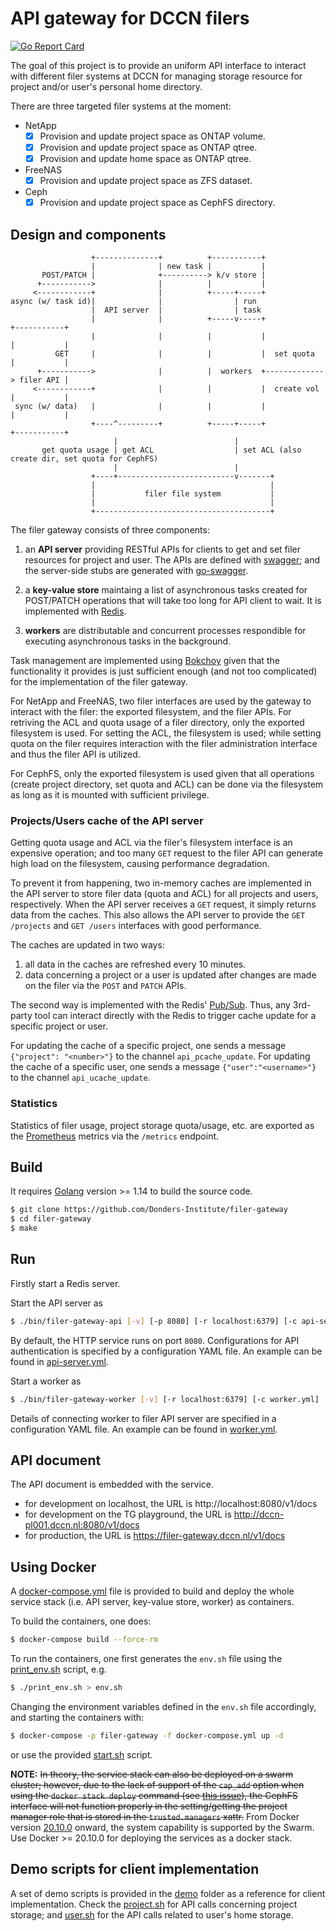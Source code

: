 # API gateway for DCCN filers

[![Go Report Card](https://goreportcard.com/badge/github.com/Donders-Institute/filer-gateway)](https://goreportcard.com/report/github.com/Donders-Institute/filer-gateway)

The goal of this project is to provide an uniform API interface to interact with different filer systems at DCCN for managing storage resource for project and/or user's personal home directory.

There are three targeted filer systems at the moment:

- NetApp
  * [x] Provision and update project space as ONTAP volume.
  * [x] Provision and update project space as ONTAP qtree.
  * [x] Provision and update home space as ONTAP qtree.
- FreeNAS
  * [x] Provision and update project space as ZFS dataset.
- Ceph
  * [x] Provision and update project space as CephFS directory.

## Design and components

```
                  +--------------+          +-----------+
                  |              | new task |           |
       POST/PATCH |              +----------> k/v store |
      +----------->              |          |           |
     <------------+              |          +-----+-----+
async (w/ task id)|              |                | run
                  |  API server  |                | task
                  |              |          +-----v-----+             +-----------+
                  |              |          |           |             |           |
          GET     |              |          |           |  set quota  |           |
      +----------->              |          |  workers  +-------------> filer API |
     <------------+              |          |           |  create vol |           |
 sync (w/ data)   |              |          |           |             |           |
                  +----^---------+          +-----+-----+             +-----------+
                       |                          |
       get quota usage | get ACL                  | set ACL (also create dir, set quota for CephFS)
                       |                          |
                  +----+--------------------------v-------+
                  |                                       |
                  |           filer file system           |
                  |                                       |
                  +---------------------------------------+
```

The filer gateway consists of three components:

1. an __API server__ providing RESTful APIs for clients to get and set filer resources for project and user. The APIs are defined with [swagger](https://swagger.io/); and the server-side stubs are generated with [go-swagger](https://goswagger.io/).

1. a __key-value store__ maintaing a list of asynchronous tasks created for POST/PATCH operations that will take too long for API client to wait. It is implemented with [Redis](https://redis.io/).

1. __workers__ are distributable and concurrent processes respondible for executing asynchronous tasks in the background.

Task management are implemented using [Bokchoy](https://github.com/thoas/bokchoy) given that the functionality it provides is just sufficient enough (and not too complicated) for the implementation of the filer gateway.

For NetApp and FreeNAS, two filer interfaces are used by the gateway to interact with the filer: the exported filesystem, and the filer APIs.  For retriving the ACL and quota usage of a filer directory, only the exported filesystem is used. For setting the ACL, the filesystem is used; while setting quota on the filer requires interaction with the filer administration interface and thus the filer API is utilized.

For CephFS, only the exported filesystem is used given that all operations (create project directory, set quota and ACL) can be done via the filesystem as long as it is mounted with sufficient privilege.

### Projects/Users cache of the API server

Getting quota usage and ACL via the filer's filesystem interface is an expensive operation; and too many `GET` request to the filer API can generate high load on the filesystem, causing performance degradation.

To prevent it from happening, two in-memory caches are implemented in the API server to store filer data (quota and ACL) for all projects and users, respectively.  When the API server receives a `GET` request, it simply returns data from the caches.  This also allows the API server to provide the `GET /projects` and `GET /users` interfaces with good performance.

The caches are updated in two ways:

1. all data in the caches are refreshed every 10 minutes.
1. data concerning a project or a user is updated after changes are made on the filer via the `POST` and `PATCH` APIs.

The second way is implemented with the Redis' [Pub/Sub](https://redis.io/topics/pubsub). Thus, any 3rd-party tool can interact directly with the Redis to trigger cache update for a specific project or user.

For updating the cache of a specific project, one sends a message `{"project": "<number>"}` to the channel `api_pcache_update`.
For updating the cache of a specific user, one sends a message `{"user":"<username>"}` to the channel `api_ucache_update`.

### Statistics

Statistics of filer usage, project storage quota/usage, etc. are exported as the [Prometheus](ttps://prometheus.io) metrics via the `/metrics` endpoint.

## Build

It requires [Golang](https://golang.org/) version >= 1.14 to build the source code.

```bash
$ git clone https://github.com/Donders-Institute/filer-gateway
$ cd filer-gateway
$ make
```

## Run

Firstly start a Redis server.

Start the API server as

```bash
$ ./bin/filer-gateway-api [-v] [-p 8080] [-r localhost:6379] [-c api-server.yml]
```

By default, the HTTP service runs on port `8080`. Configurations for API authentication is specified by a configuration YAML file.  An example can be found in [api-server.yml](config/api-server.yml).

Start a worker as

```bash
$ ./bin/filer-gateway-worker [-v] [-r localhost:6379] [-c worker.yml]
```

Details of connecting worker to filer API server are specified in a configuration YAML file. An example can be found in [worker.yml](config/worker.yml).

## API document

The API document is embedded with the service.

- for development on localhost, the URL is http://localhost:8080/v1/docs
- for development on the TG playground, the URL is http://dccn-pl001.dccn.nl:8080/v1/docs
- for production, the URL is https://filer-gateway.dccn.nl/v1/docs

## Using Docker

A [docker-compose.yml](docker-compose.yml) file is provided to build and deploy the whole service stack (i.e. API server, key-value store, worker) as containers.

To build the containers, one does:

```bash
$ docker-compose build --force-rm
```

To run the containers, one first generates the `env.sh` file using the [print_env.sh](print_env.sh) script, e.g.

```bash
$ ./print_env.sh > env.sh
```

Changing the environment variables defined in the `env.sh` file accordingly, and starting the containers with:

```bash
$ docker-compose -p filer-gateway -f docker-compose.yml up -d
```

or use the provided [start.sh](start.sh) script.

__NOTE:__ ~~In theory, the service stack can also be deployed on a swarm cluster; however, due to the lack of support of the `cap_add` option when using the `docker stack deploy` command (see [this issue](https://github.com/moby/moby/issues/25885)), the CephFS interface will not function properly in the setting/getting the project manager role that is stored in the `trusted.managers` xattr.~~ From Docker version [20.10.0](https://docs.docker.com/engine/release-notes/#20100) onward, the system capability is supported by the Swarm.  Use Docker >= 20.10.0 for deploying the services as a docker stack.

## Demo scripts for client implementation

A set of demo scripts is provided in the [demo](demo) folder as a reference for client implementation.  Check the [project.sh](demo/project.sh) for API calls concerning project storage; and [user.sh](demo/user.sh) for the API calls related to user's home storage.
